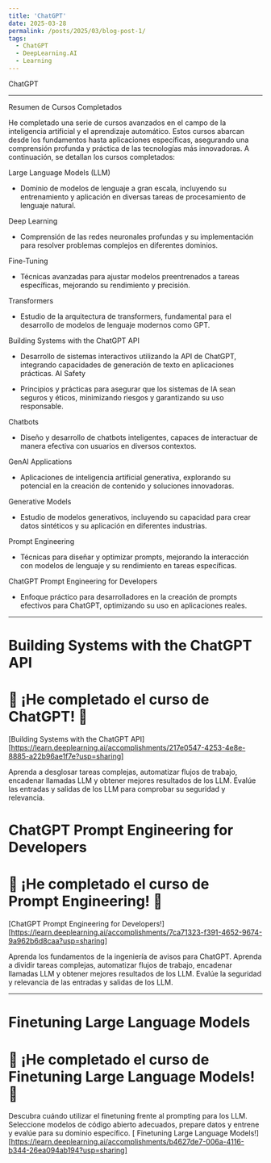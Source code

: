 ```yaml
---
title: 'ChatGPT'
date: 2025-03-28
permalink: /posts/2025/03/blog-post-1/
tags:
  - ChatGPT
  - DeepLearning.AI
  - Learning
---
```


ChatGPT 

------

Resumen de Cursos Completados

He completado una serie de cursos avanzados en el campo de la inteligencia artificial y el aprendizaje automático. Estos cursos abarcan desde los fundamentos hasta aplicaciones específicas, asegurando una comprensión profunda y práctica de las tecnologías más innovadoras. A continuación, se detallan los cursos completados:

Large Language Models (LLM)

  * Dominio de modelos de lenguaje a gran escala, incluyendo su entrenamiento y aplicación en diversas tareas de procesamiento de lenguaje natural.

Deep Learning

  * Comprensión de las redes neuronales profundas y su implementación para resolver problemas complejos en diferentes dominios.

Fine-Tuning
  * Técnicas avanzadas para ajustar modelos preentrenados a tareas específicas, mejorando su rendimiento y precisión.

Transformers

  * Estudio de la arquitectura de transformers, fundamental para el desarrollo de modelos de lenguaje modernos como GPT.

Building Systems with the ChatGPT API

  *   Desarrollo de sistemas interactivos utilizando la API de ChatGPT, integrando capacidades de generación de texto en aplicaciones prácticas.
AI Safety

  * Principios y prácticas para asegurar que los sistemas de IA sean seguros y éticos, minimizando riesgos y garantizando su uso responsable.

Chatbots

* Diseño y desarrollo de chatbots inteligentes, capaces de interactuar de manera efectiva con usuarios en diversos contextos.

GenAI Applications

* Aplicaciones de inteligencia artificial generativa, explorando su potencial en la creación de contenido y soluciones innovadoras.

Generative Models

  * Estudio de modelos generativos, incluyendo su capacidad para crear datos sintéticos y su aplicación en diferentes industrias.

Prompt Engineering

  * Técnicas para diseñar y optimizar prompts, mejorando la interacción con modelos de lenguaje y su rendimiento en tareas específicas.

ChatGPT Prompt Engineering for Developers

  * Enfoque práctico para desarrolladores en la creación de prompts efectivos para ChatGPT, optimizando su uso en aplicaciones reales.

-----

Building Systems with the ChatGPT API
======
# 🎉 ¡He completado el curso de ChatGPT! 🎉

[Building Systems with the ChatGPT API][https://learn.deeplearning.ai/accomplishments/217e0547-4253-4e8e-8885-a22b96ae1f7e?usp=sharing]

Aprenda a desglosar tareas complejas, automatizar flujos de trabajo, encadenar llamadas LLM y obtener mejores resultados de los LLM. Evalúe las entradas y salidas de los LLM para comprobar su seguridad y relevancia.


ChatGPT Prompt Engineering for Developers
======
# 🎉 ¡He completado el curso de Prompt Engineering! 🎉

[ChatGPT Prompt Engineering for Developers!][https://learn.deeplearning.ai/accomplishments/7ca71323-f391-4652-9674-9a962b6d8caa?usp=sharing]


Aprenda los fundamentos de la ingeniería de avisos para ChatGPT. Aprenda a dividir tareas complejas, automatizar flujos de trabajo, encadenar llamadas LLM y obtener mejores resultados de los LLM. Evalúe la seguridad y relevancia de las entradas y salidas de los LLM.

------

Finetuning Large Language Models
======
# 🎉 ¡He completado el curso de Finetuning Large Language Models! 🎉 
Descubra cuándo utilizar el finetuning frente al prompting para los LLM. Seleccione modelos de código abierto adecuados, prepare datos y entrene y evalúe para su dominio específico.
[ Finetuning Large Language Models!][https://learn.deeplearning.ai/accomplishments/b4627de7-006a-4116-b344-26ea094ab194?usp=sharing]

